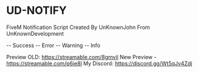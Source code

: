 # UD-NOTIFY
 
 FiveM Notification Script Created By UnKnownJohn From UnKnownDevelopment

 -- Success
 -- Error
 -- Warning
 -- Info

Preview OLD: https://streamable.com/8gmvil
New Preview - https://streamable.com/p6ie8l
My Discord: https://discord.gg/Wt5qJv4Zdj